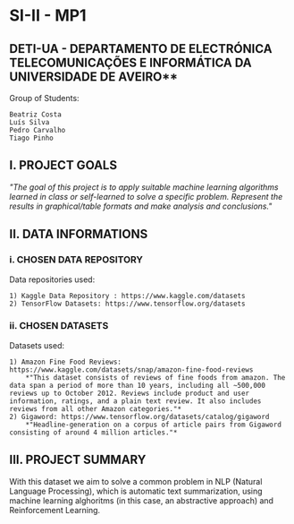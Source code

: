 # SI-II - MP1

## DETI-UA - DEPARTAMENTO DE ELECTRÓNICA TELECOMUNICAÇÕES E INFORMÁTICA DA UNIVERSIDADE DE AVEIRO**

Group of Students:

    Beatriz Costa
    Luís Silva
    Pedro Carvalho
    Tiago Pinho

## I. PROJECT GOALS

*"The goal of this project is to apply suitable machine learning algorithms learned in class or self-learned to solve a specific problem. Represent the results in graphical/table formats and make analysis and conclusions."*

## II. DATA INFORMATIONS

### i. CHOSEN DATA REPOSITORY

Data repositories used:

    1) Kaggle Data Repository : https://www.kaggle.com/datasets
    2) TensorFlow Datasets: https://www.tensorflow.org/datasets


### ii. CHOSEN DATASETS

Datasets used:

    1) Amazon Fine Food Reviews: https://www.kaggle.com/datasets/snap/amazon-fine-food-reviews
        *"This dataset consists of reviews of fine foods from amazon. The data span a period of more than 10 years, including all ~500,000 reviews up to October 2012. Reviews include product and user information, ratings, and a plain text review. It also includes reviews from all other Amazon categories."*
    2) Gigaword: https://www.tensorflow.org/datasets/catalog/gigaword
        *"Headline-generation on a corpus of article pairs from Gigaword consisting of around 4 million articles."*

## III. PROJECT SUMMARY

With this dataset we aim to solve a common problem in NLP (Natural Language Processing), which is automatic text summarization, using machine learning alghoritms (in this case, an abstractive approach) and Reinforcement Learning.
